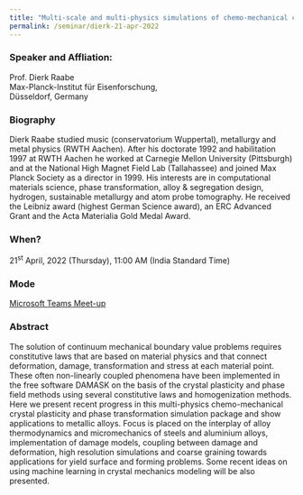 ```yaml
---
title: "Multi-scale and multi-physics simulations of chemo-mechanical crystal plasticity and phase transformation using DAMASK (21/04/22)"
permalink: /seminar/dierk-21-apr-2022
---
```


### Speaker and Affliation:
Prof. Dierk Raabe<br>
Max-Planck-Institut für Eisenforschung,<br>
Düsseldorf, Germany

### Biography
Dierk Raabe studied music (conservatorium Wuppertal), metallurgy and metal physics (RWTH Aachen). After his doctorate 1992 and habilitation 1997 at RWTH Aachen he worked at Carnegie Mellon University (Pittsburgh) and at the National High Magnet Field Lab (Tallahassee) and joined Max Planck Society as a director in 1999. His interests are in computational materials science, phase transformation, alloy & segregation design, hydrogen, sustainable metallurgy and atom probe tomography. He received the Leibniz award (highest German Science award), an ERC Advanced Grant and the Acta Materialia Gold Medal Award.

### When?
21<sup>st</sup> April, 2022 (Thursday), 11:00 AM (India Standard Time)

### Mode
<a href="https://teams.microsoft.com/l/meetup-join/19%3ameeting_ODUyNDZjYzAtMTY1OS00NzhlLTg5YTYtZTc5MDA5YzA1M2E4%40thread.v2/0?context=%7b%22Tid%22%3a%226f15cd97-f6a7-41e3-b2c5-ad4193976476%22%2c%22Oid%22%3a%2237cbbc90-5847-4c97-858e-f150a9d01371%22%7d" target="_blank">Microsoft Teams Meet-up</a>

### Abstract
The solution of continuum mechanical boundary value problems requires constitutive laws that are based on material physics and that connect deformation, damage, transformation and stress at each material point. These often non-linearly coupled phenomena have been implemented in the free software DAMASK on the basis of the crystal plasticity and phase field methods using several constitutive laws and homogenization methods. Here we present recent progress in this multi-physics chemo-mechanical crystal plasticity and phase transformation simulation package and show applications to metallic alloys. Focus is placed on the interplay of alloy thermodynamics and micromechanics of steels and aluminium alloys, implementation of damage models, coupling between damage and deformation, high resolution simulations and coarse graining towards applications for yield surface and forming problems. Some recent ideas on using machine learning in crystal mechanics modeling will be also presented. 
